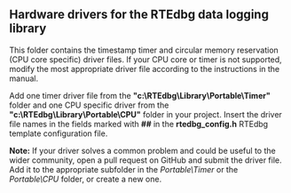 ## Hardware drivers for the RTEdbg data logging library

This folder contains the timestamp timer and circular memory reservation (CPU core specific) driver files. 
If your CPU core or timer is not supported, modify the most appropriate driver file according to the instructions in the manual.

Add one timer driver file from the **"c:\RTEdbg\Library\Portable\Timer\"** folder and one CPU specific driver from the **"c:\RTEdbg\Library\Portable\CPU\"** folder in your project. Insert the driver file names in the fields marked with **##** in the **rtedbg_config.h** RTEdbg template configuration file.

**Note:** If your driver solves a common problem and could be useful to the wider community, open a pull request on GitHub and submit the driver file. Add it to the appropriate subfolder in the *Portable\Timer* or the *Portable\CPU* folder, or create a new one.